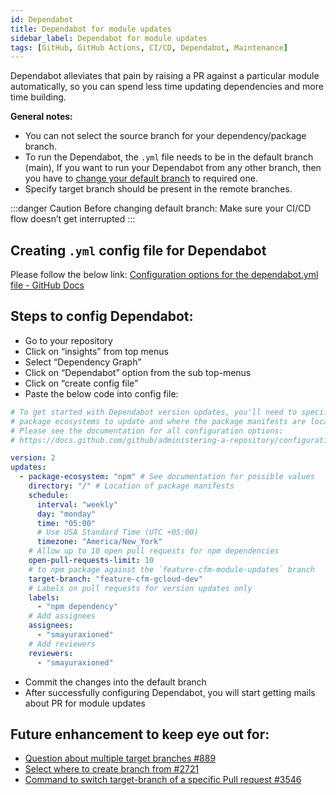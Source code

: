 ```yaml
---
id: Dependabot
title: Dependabot for module updates
sidebar_label: Dependabot for module updates
tags: [GitHub, GitHub Actions, CI/CD, Dependabot, Maintenance]
---
```


Dependabot alleviates that pain by raising a PR against a particular module automatically, so you can spend less time updating dependencies and more time building.

**General notes:**

- You can not select the source branch for your dependency/package branch.
- To run the Dependabot, the `.yml` file needs to be in the default branch (main), If you want to run your Dependabot from any other branch, then you have to [change your default branch](https://docs.github.com/en/repositories/configuring-branches-and-merges-in-your-repository/managing-branches-in-your-repository/changing-the-default-branch) to required one.
- Specify target branch should be present in the remote branches.

:::danger Caution
Before changing default branch: Make sure your CI/CD flow doesn’t get interrupted
:::

## Creating `.yml` config file for Dependabot

Please follow the below link:
[Configuration options for the dependabot.yml file - GitHub Docs](https://docs.github.com/en/code-security/dependabot/dependabot-version-updates/configuration-options-for-the-dependabot.yml-file#about-the-dependabotyml-file)

## Steps to config Dependabot:

- Go to your repository
- Click on “insights” from top menus
- Select “Dependency Graph”
- Click on “Dependabot” option from the sub top-menus
- Click on “create config file”
- Paste the below code into config file:

```yaml
# To get started with Dependabot version updates, you'll need to specify which
# package ecosystems to update and where the package manifests are located.
# Please see the documentation for all configuration options:
# https://docs.github.com/github/administering-a-repository/configuration-options-for-dependency-updates

version: 2
updates:
  - package-ecosystem: "npm" # See documentation for possible values
    directory: "/" # Location of package manifests
    schedule:
      interval: "weekly"
      day: "monday"
      time: "05:00"
      # Use USA Standard Time (UTC +05:00)
      timezone: "America/New_York"
    # Allow up to 10 open pull requests for npm dependencies
    open-pull-requests-limit: 10
    # to npm package against the `feature-cfm-module-updates` branch
    target-branch: "feature-cfm-gcloud-dev"
    # Labels on pull requests for version updates only
    labels:
      - "npm dependency"
    # Add assignees
    assignees:
      - "smayuraxioned"
    # Add reviewers
    reviewers:
      - "smayuraxioned"
```

- Commit the changes into the default branch
- After successfully configuring Dependabot, you will start getting mails about PR for module updates

## Future enhancement to keep eye out for:

- [Question about multiple target branches #889](https://github.com/Dependabot/feedback/issues/889)
- [Select where to create branch from #2721](https://github.com/Dependabot/Dependabot-core/issues/2721#ref-issue-865405957)
- [Command to switch target-branch of a specific Pull request #3546](https://github.com/Dependabot/Dependabot-core/issues/3546)
